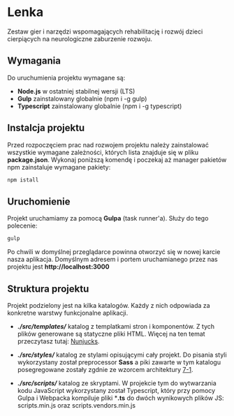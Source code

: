# Lenka
Zestaw gier i narzędzi wspomagających rehabilitację i rozwój dzieci cierpiących na neurologiczne zaburzenie rozwoju.

## Wymagania
Do uruchumienia projektu wymagane są:
* **Node.js** w ostatniej stabilnej wersji (LTS)
* **Gulp** zainstalowany globalnie (npm i -g gulp)
* **Typescript** zainstalowany globalnie (npm i -g typescript)

## Instalcja projektu 
Przed rozpoczęciem prac nad rozwojem projektu należy zainstalować wszystkie wymagane zależności, których lista znajduje się w pliku **package.json**.
Wykonaj poniższą komendę i poczekaj aż manager pakietów npm zainstaluje wymagane pakiety:
```bash
npm istall
```

## Uruchomienie
Projekt uruchamiamy za pomocą **Gulpa** (task runner'a). Służy do tego polecenie:
```bash
gulp
```
Po chwili w domyślnej przeglądarce powinna otworzyć się w nowej karcie nasza aplikacja. Domyślnym adresem i portem uruchamianego przez nas projektu jest **http://localhost:3000**

## Struktura projektu
Projekt podzielony jest na kilka katalogów. Każdy z nich odpowiada za konkretne warstwy funkcjonalne aplikacji.

* _**./src/templates/**_ katalog z templatkami stron i komponentów. Z tych plików generowane są statyczne pliki HTML. Więcej na ten temat przeczytasz tutaj: [Nunjucks](https://mozilla.github.io/nunjucks/).

* _**./src/styles/**_ katalog ze stylami opisującymi cały projekt. Do pisania styli wykorzystany został preprocessor **Sass** a piki zawarte w tym katalogu posegregowane zostały zgdnie ze wzorcem architektury [7-1](https://sass-guidelin.es/pl/).

* _**./src/scripts/**_ katalog ze skryptami. W projekcie tym do wytwarzania kodu JavaScript wykorzystany został Typescript, który przy pomocy Gulpa i Webpacka kompiluje pliki ***.ts** do dwóch wynikowych plików JS: scripts.min.js oraz scripts.vendors.min.js